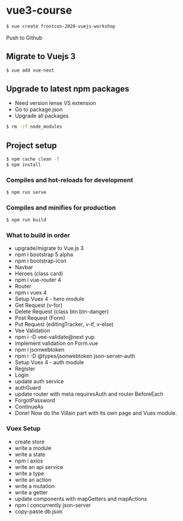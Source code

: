 # vue3-course

```zsh
$ vue create frontcon-2020-vuejs-workshop
```

Push to Github

## Migrate to Vuejs 3

```zsh
$ vue add vue-next
```

## Upgrade to latest npm packages

- Need version lense VS extension
- Go to package.json
- Upgrade all packages

```zsh
$ rm -rf node_modules
```

## Project setup

```zsh
$ npm cache clean -f
$ npm install
```

### Compiles and hot-reloads for development

```zsh
$ npm run serve
```

### Compiles and minifies for production

```zsh
$ npm run build
```

### What to build in order

- upgrade/migrate to Vue.js 3
- npm i bootstrap 5 alpha
- npm i bootstrap-icon
- Navbar
- Heroes (class card)
- npm i vue-router 4
- Router
- npm i vuex 4
- Setup Vuex 4 - hero module
- Get Request (v-for)
- Delete Request (class btn btn-danger)
- Post Request (Form)
- Put Request (editingTracker, v-if, v-else)
- Vee Validation
- npm i -D vee-validate@next yup
- implement validation on Form.vue
- npm i jsonwebtoken
- npm i -D @types/jsonwebtoken json-server-auth
- Setup Vuex 4 - auth module
- Register
- Login
- update auth service
- authGuard
- update router with meta requiresAuth and router BeforeEach
- ForgotPassword
- ContinueAs
- Done! Now do the Villain part with its own page and Vuex module.

### Vuex Setup

- create store
- write a module
- write a state
- npm i axios
- write an api service
- write a type
- write an action
- write a mutation
- write a getter
- update components with mapGetters and mapActions
- npm i concurrently json-server
- copy-paste db.json
